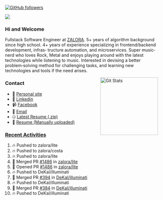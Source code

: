[![GitHub followers](https://img.shields.io/github/followers/DeKal?label=Follow%20at%20GitHub&style=for-the-badge)](https://github.com/DeKal)

<img
  src="https://cr-ss-service.azurewebsites.net/api/ScreenShot?widget=summary&username=DeKal&badges=3&width=300&style=--header-bg-color:%23000;--border-radius:10px"
/>

### Hi and Welcome 
Fullstack Software Engineer at [ZALORA](https://github.com/zalora/). 5+ years of algorithm background since high school. 4+ years of experience specializing in frontend/backend development, infras‐ tructure automation, and microservices. Super music‐nerd who loves Rock, Metal and enjoys playing around with the latest technologies while listening to music. Interested in devising a better problem‐solving method for challenging tasks, and learning new technologies and tools if the need arises.


<a href="https://phatho-folio.now.sh/"><img alt="Git Stats" src="https://github-readme-stats.vercel.app/api?username=DeKal&show_icons=true&theme=merko&count_private=true" align="right" height="190" /></a>


### Contact

- 💬 [Personal site](https://phatho-folio.now.sh/)
- 🔗 [Linkedin](https://www.linkedin.com/in/phat-ho/)
- 📹 [Facebook](https://www.facebook.com/dekal.dev)
- 📧 <a href="mailto:hohuuphat22@gmail.com">Email</a>
- 🤐 <a id="raw-url" href="https://nightly.link/DeKal/dekal-cv-v2/workflows/build/main/huuphatho_cv.zip">Latest Resume (.zip)</a>
- 📄 <a id="raw-url" href="https://raw.githubusercontent.com/DeKal/DeKal/master/cv/phathuuho_cv.pdf">Resume (Manually uploaded)</a>


### [Recent Activities](https://github.com/DeKal/github-activity-readme)
<!--START_SECTION:activity-->
1. 🔥 Pushed to zalora/lite
2. 🔥 Pushed to zalora/costa
3. 🔥 Pushed to zalora/lite
4. 🎉 Merged PR [#1486](https://github.com/zalora/lite/pull/1486) in [zalora/lite](https://github.com/zalora/lite)
5. 💪 Opened PR [#1486](https://github.com/zalora/lite/pull/1486) in [zalora/lite](https://github.com/zalora/lite)
6. 🔥 Pushed to DeKal/illuminati
7. 🎉 Merged PR [#394](https://github.com/DeKal/illuminati/pull/394) in [DeKal/illuminati](https://github.com/DeKal/illuminati)
8. 🔥 Pushed to DeKal/illuminati
9. 🎉 Merged PR [#384](https://github.com/DeKal/illuminati/pull/384) in [DeKal/illuminati](https://github.com/DeKal/illuminati)
10. 🔥 Pushed to DeKal/illuminati
<!--END_SECTION:activity-->